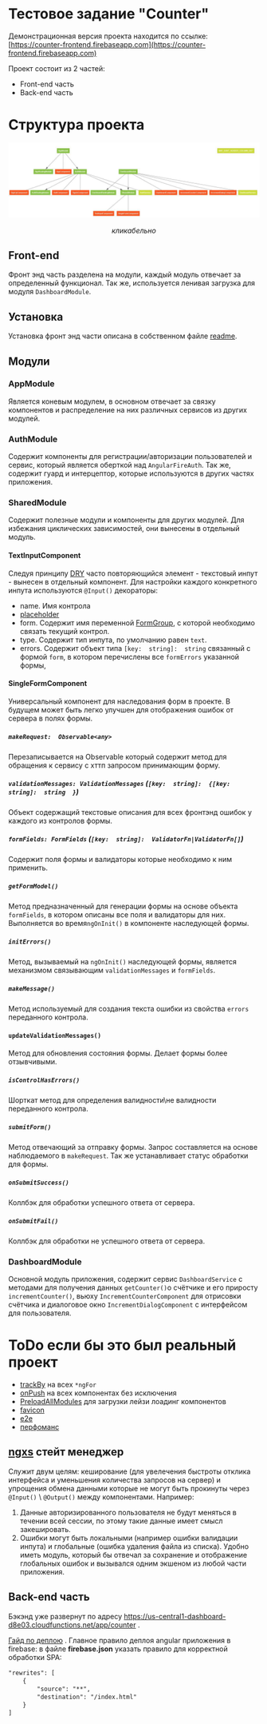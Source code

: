 # Тестовое задание "Counter"

Демонстрационная версия проекта находится по ссылке: [https://counter-frontend.firebaseapp.com](https://counter-frontend.firebaseapp.com)

Проект состоит из 2 частей:

-   Front-end часть
-   Back-end часть

# Структура проекта
[![(кликабельная структура проекта)](counter.jpg)](counter.jpg)
*<center>кликабельно</center>*

##  Front-end

Фронт энд часть разделена на модули, каждый модуль отвечает за определенный функционал. Так же, используется ленивая загрузка для модуля `DashboardModule`. 

## Установка
Установка фронт энд части описана в собственном файле [readme](https://github.com/bondaletov/counter/blob/master/dashboard/README.md).

## Модули

### AppModule

Является коневым модулем, в основном отвечает за связку компонентов и распределение на них различных сервисов из других модулей.

### AuthModule

Содержит компоненты для регистрации/авторизации пользователей и сервис, который является оберткой над `AngularFireAuth`. Так же, содержит гуард и интерцептор, которые используются в других частях приложения.

### SharedModule

Содержит полезные модули и компоненты для других модулей. Для избежания циклических зависимостей, они вынесены в отдельный модуль.
#### TextInputComponent
Следуя принципу [DRY](https://ru.wikipedia.org/wiki/Don%E2%80%99t_repeat_yourself) часто повторяющийся элемент - текстовый инпут - вынесен в отдельный компонент. Для настройки каждого конкретного инпута используются `@Input()` декораторы:

 - name. Имя контрола
 - [placeholder](https://developer.mozilla.org/ru/docs/Web/HTML/Element/Input#%D0%90%D1%82%D1%80%D0%B8%D0%B1%D1%83%D1%82%D1%8B)
 - form. Содержит имя переменной [FormGroup](https://angular.io/api/forms/FormGroup), с которой необходимо связать текущий контрол.
 - type. Содержит тип инпута, по умолчанию равен `text`.
 - errors. Содержит объект типа `[key:  string]:  string` связанный с формой `form`, в котором перечислены все `formErrors` указанной формы, 
#### SingleFormComponent
Универсальный компонент для наследования форм в проекте. В будущем может быть легко улучшен для отображения ошибок от сервера в полях формы.
##### `makeRequest:  Observable<any>`
Перезаписывается на Observable который содержит метод для обращения к сервису с хттп запросом принимающим форму.
##### `validationMessages: ValidationMessages` (`[key:  string]:  {[key:  string]:  string  }`)
Объект содержащий текстовые описания для всех фронтэнд ошибок у каждого из контролов формы.
##### `formFields: FormFields` (`[key:  string]:  ValidatorFn|ValidatorFn[]`)
Содержит поля формы и валидаторы которые необходимо к ним применить.
##### `getFormModel()`
Метод предназначенный для генерации формы на основе объекта `formFields`, в котором описаны все поля и валидаторы для них. Выполняется во время`ngOnInit()` в компоненте наследующей формы.
##### `initErrors()`
Метод, вызываемый на `ngOnInit()` наследующей формы, является механизмом связывающим `validationMessages` и `formFields`.
##### `makeMessage()`
Метод используемый для создания текста ошибки из свойства `errors` переданного контрола.
#### `updateValidationMessages()`
Метод для обновления состояния формы. Делает формы более отзывчивыми.
##### `isControlHasErrors()`
Шорткат метод для определения валидности\не валидности переданного контрола.
##### `submitForm()`
Метод отвечающий за отправку формы. Запрос составляется на основе наблюдаемого в `makeRequest`. Так же устанавливает статус обработки для формы.
##### `onSubmitSuccess()`
Коллбэк для обработки успешного ответа от сервера.
##### `onSubmitFail()`
Коллбэк для обработки не успешного ответа от сервера.

### DashboardModule
Основной модуль приложения, содержит сервис `DashboardService` с методами для получения данных  `getCounter()`о счётчике и его приросту `incrementCounter()`, вьюху `IncrementCounterComponent` для отрисовки счётчика и диалоговое окно `IncrementDialogComponent` с интерфейсом для пользователя. 

# ToDo если бы это был реальный проект

 - [trackBy](https://angular.io/api/core/TrackByFunction) на всех `*ngFor`
 - [onPush](https://angular.io/api/core/ChangeDetectionStrategy) на всех компонентах без исключения
 - [PreloadAllModules](https://angular.io/api/router/PreloadAllModules) для загрузки лейзи лоадинг компонентов
 - [favicon](https://realfavicongenerator.net/)
 - [e2e](https://www.protractortest.org)
 - [перфоманс](https://github.com/mgechev/angular-performance-checklist/blob/master/README.ru-RU.md)
 
## [ngxs](https://ngxs.gitbook.io/ngxs/)  стейт менеджер
Служит двум целям: кеширование (для увелечения быстроты отклика интерфейса и уменьшения количества запросов на сервер) и упрощения обмена данными которые не могут быть прокинуты через `@Input()` \ `@Output()` между компонентами. Например:
1. Данные авторизированного пользователя не будут меняться в течении всей сессии, по этому такие данные имеет смысл закешировать. 
2. Ошибки могут быть локальными (например ошибки валидации инпута) и глобальные (ошибка удаления файла из списка). Удобно иметь модуль, который бы отвечал за сохранение и отображение глобальных ошибок и вызывался одним экшеном из любой части приложения.

## Back-end часть
Бэкэнд уже развернут по адресу https://us-central1-dashboard-d8e03.cloudfunctions.net/app/counter .

[Гайд по деплою](https://medium.com/@longboardcreator/deploying-angular-6-applications-to-firebase-hosting-b5dacde9c772) . Главное правило деплоя angular приложения в firebase: в файле **firebase.json** указать правило для корректной обработки SPA:
```
"rewrites": [
    {
        "source": "**",
        "destination": "/index.html"
    }
]
```
